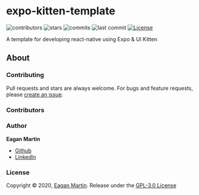 # expo-kitten-template

![contributors](https://badgen.net/github/contributors/pupupulp/expo-kitten-template)
![stars](https://badgen.net/github/stars/pupupulp/expo-kitten-template)
![commits](https://badgen.net/github/commits/pupupulp/expo-kitten-template)
![last commit](https://badgen.net/github/last-commit/pupupulp/expo-kitten-template)
[![License](https://badgen.net/github/license/pupupulp/expo-kitten-template)](https://github.com/pupupulp/expo-kitten-template/blob/master/LICENSE)

A template for developing react-native using Expo & UI Kitten

## About

### Contributing

Pull requests and stars are always welcome. For bugs and feature requests, please [create an issue](https://github.com/pupupulp/expo-kitten-template/issues/new).

### Contributors

### Author

**Eagan Martin**
- [Github](https://github.com/pupupulp)
- [LinkedIn]()

### License

Copyright © 2020, [Eagan Martin](https://github.com/pupupulp). Release under the [GPL-3.0 License](https://github.com/pupupulp/expo-kitten-template/blob/master/LICENSE)
